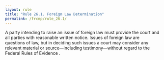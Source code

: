 ```yaml
---
layout: rule
title: "Rule 26.1. Foreign Law Determination"
permalink: /frcmp/rule_26.1/
---
```


A party intending to raise an issue of foreign law must provide the court and all parties with reasonable written notice. Issues of foreign law are questions of law, but in deciding such issues a court may consider any relevant material or source—including testimony—without regard to the Federal Rules of Evidence .